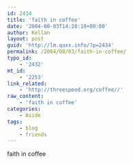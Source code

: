 ```yaml
---
id: 2434
title: 'faith in coffee'
date: '2004-08-03T14:28:10+00:00'
author: Kellan
layout: post
guid: 'http://lm.quxx.info/?p=2434'
permalink: /2004/08/03/faith-in-coffee/
typo_id:
    - '2432'
mt_id:
    - '2253'
link_related:
    - 'http://threespeed.org/coffee//'
raw_content:
    - 'faith in coffee'
categories:
    - Aside
tags:
    - blog
    - friends
---
```


faith in coffee